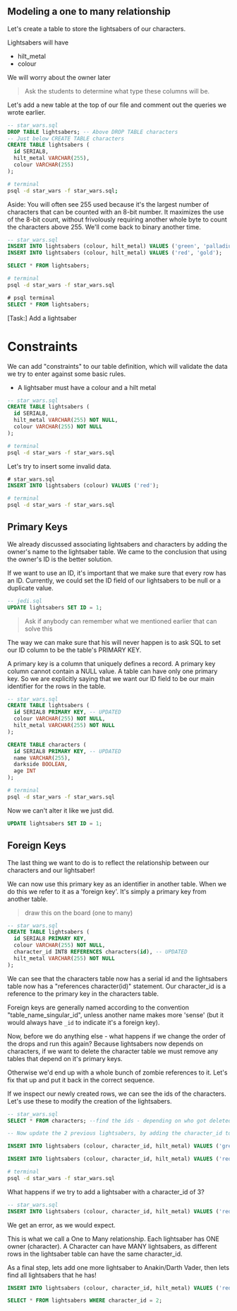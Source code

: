 ## Modeling a one to many relationship

Let's create a table to store the lightsabers of our characters.

Lightsabers will have

- hilt_metal
- colour

We will worry about the owner later

> Ask the students to determine what type these columns will be.

Let's add a new table at the top of our file and comment out the queries we wrote earlier.

```sql
-- star_wars.sql
DROP TABLE lightsabers; -- Above DROP TABLE characters
-- Just below CREATE TABLE characters
CREATE TABLE lightsabers (
  id SERIAL8,
  hilt_metal VARCHAR(255),
  colour VARCHAR(255)
);
```

```zsh
# terminal
psql -d star_wars -f star_wars.sql;
```

Aside: You will often see 255 used because it's the largest number of characters that can be counted with an 8-bit number. It maximizes the use of the 8-bit count, without frivolously requiring another whole byte to count the characters above 255. We'll come back to binary another time.

```sql
-- star_wars.sql
INSERT INTO lightsabers (colour, hilt_metal) VALUES ('green', 'palladium');
INSERT INTO lightsabers (colour, hilt_metal) VALUES ('red', 'gold');

SELECT * FROM lightsabers;
```

```zsh
# terminal
psql -d star_wars -f star_wars.sql
```

```sql
# psql terminal
SELECT * FROM lightsabers;
```

[Task:] Add a lightsaber

# Constraints

We can add "constraints" to our table definition, which will validate the data we try to enter against some basic rules.

  - A lightsaber must have a colour and a hilt metal

```sql
-- star_wars.sql
CREATE TABLE lightsabers (
  id SERIAL8,
  hilt_metal VARCHAR(255) NOT NULL,
  colour VARCHAR(255) NOT NULL
);
```

```zsh
# terminal
psql -d star_wars -f star_wars.sql
```

Let's try to insert some invalid data.

```sql
# star_wars.sql
INSERT INTO lightsabers (colour) VALUES ('red');
```

```zsh
# terminal
psql -d star_wars -f star_wars.sql
```

## Primary Keys

We already discussed associating lightsabers and characters by adding the owner's name to the lightsaber table. We came to the conclusion that using the owner's ID is the better solution.

If we want to use an ID, it's important that we make sure that every row has an ID. Currently, we could set the ID field of our lightsabers to be null or a duplicate value.

```sql
-- jedi.sql
UPDATE lightsabers SET ID = 1;
```

>Ask if anybody can remember what we mentioned earlier that can solve this

The way we can make sure that his will never happen is to ask SQL to set our ID column to be the table's PRIMARY KEY.

A primary key is a column that uniquely defines a record. A primary key column cannot contain a NULL value. A table can have only one primary key. So we are explicitly saying that we want our ID field to be our main identifier for the rows in the table.

```sql
-- star_wars.sql
CREATE TABLE lightsabers (
  id SERIAL8 PRIMARY KEY, -- UPDATED
  colour VARCHAR(255) NOT NULL,
  hilt_metal VARCHAR(255) NOT NULL
);

CREATE TABLE characters (
  id SERIAL8 PRIMARY KEY, -- UPDATED
  name VARCHAR(255),
  darkside BOOLEAN,
  age INT
);
```

```zsh
# terminal
psql -d star_wars -f star_wars.sql
```

Now we can't alter it like we just did.

```sql
UPDATE lightsabers SET ID = 1;
```

## Foreign Keys

The last thing we want to do is to reflect the relationship between our characters and our lightsaber!

We can now use this primary key as an identifier in another table. When we do this we refer to it as a 'foreign key'. It's simply a primary key from another table.


> draw this on the board (one to many)

```sql
-- star_wars.sql
CREATE TABLE lightsabers (
  id SERIAL8 PRIMARY KEY,
  colour VARCHAR(255) NOT NULL,
  character_id INT8 REFERENCES characters(id), -- UPDATED
  hilt_metal VARCHAR(255) NOT NULL
);
```

We can see that the characters table now has a serial id and the lightsabers table now has a "references character(id)" statement. Our character_id is a reference to the primary key in the characters table.

Foreign keys are generally named according to the convention "table_name_singular_id", unless another name makes more 'sense' (but it would always have `_id` to indicate it's a foreign key).

Now, before we do anything else - what happens if we change the order of the drops and run this again? Because lightsabers now depends on characters, if we want to delete the character table we must remove any tables that depend on it's primary keys.

Otherwise we'd end up with a whole bunch of zombie references to it.  Let's fix that up and put it back in the correct sequence.

If we inspect our newly created rows, we can see the ids of the characters. Let's use these to modify the creation of the lightsabers.

```sql
-- star_wars.sql
SELECT * FROM characters; --find the ids - depending on who got deleted 1 should be gone...

-- Now update the 2 previous lightsabers, by adding the character_id to them

INSERT INTO lightsabers (colour, character_id, hilt_metal) VALUES ('green', 2, 'palladium');

INSERT INTO lightsabers (colour, character_id, hilt_metal) VALUES ('red', 3, 'gold');
```

```zsh
# terminal
psql -d star_wars -f star_wars.sql
```

What happens if we try to add a lightsaber with a character_id of 3?

```sql
-- star_wars.sql
INSERT INTO lightsabers (colour, character_id, hilt_metal) VALUES ('red', 3, 'gold');
```

We get an error, as we would expect.


This is what we call a One to Many relationship. Each lightsaber has ONE owner (character).   A Character can have MANY lightsabers,  as different rows in the lightsaber table can have the same character_id.

As a final step, lets add one more lightsaber to Anakin/Darth Vader, then lets find all lightsabers that he has!

```sql
INSERT INTO lightsabers (colour, character_id, hilt_metal) VALUES ('red', 2, 'titanium');

SELECT * FROM lightsabers WHERE character_id = 2;
```
